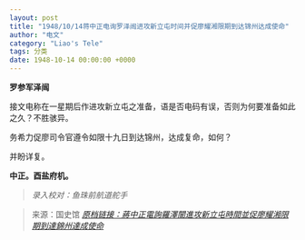 ```yaml
---
layout: post
title: "1948/10/14蒋中正电询罗泽闿进攻新立屯时间并促廖耀湘限期到达锦州达成使命"
author: "电文"
category: "Liao's Tele"
tags: 分类
date: 1948-10-14 00:00:00 +0000
---
```

**罗参军泽闿**

接文电称在一星期后作进攻新立屯之准备，语是否电码有误，否则为何要准备如此之久？不胜骇异。

务希力促廖司令官遵令如限十九日到达锦州，达成复命，如何？

并盼详复。

**中正。酉盐府机。**

> *录入校对：鱼珠前航道舵手*

> 来源：国史馆 [*原档链接：蔣中正電詢羅澤闓進攻新立屯時間並促廖耀湘限期到達錦州達成使命*](https://ahonline.drnh.gov.tw/index.php?act=Display/image/5885990cCVwzS5#eal)
